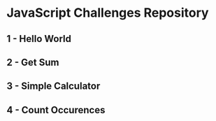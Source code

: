 # JavaScript Challenges Repository

## 1 - Hello World

## 2 - Get Sum

## 3 - Simple Calculator

## 4 - Count Occurences
